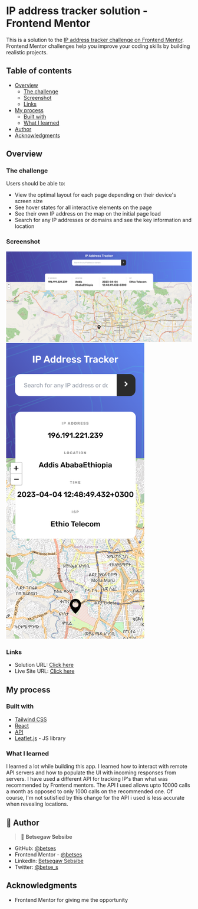 # IP address tracker solution - Frontend Mentor

This is a solution to the [IP address tracker challenge on Frontend Mentor](https://www.frontendmentor.io/challenges/ip-address-tracker-I8-0yYAH0). Frontend Mentor challenges help you improve your coding skills by building realistic projects.

## Table of contents

- [Overview](#overview)
  - [The challenge](#the-challenge)
  - [Screenshot](#screenshot)
  - [Links](#links)
- [My process](#my-process)
  - [Built with](#built-with)
  - [What I learned](#what-i-learned)
- [Author](#author)
- [Acknowledgments](#acknowledgments)

## Overview

### The challenge

Users should be able to:

- View the optimal layout for each page depending on their device's screen size
- See hover states for all interactive elements on the page
- See their own IP address on the map on the initial page load
- Search for any IP addresses or domains and see the key information and location

### Screenshot

![](./src/assets/ScreenshotDesk.png)
![](./src/assets/screenshotMob.png)

### Links

- Solution URL: [Click here](https://github.com/betses/ip-address-tracker-master)
- Live Site URL: [Click here](https://your-live-site-url.com)

## My process

### Built with

- [Tailwind CSS](https://tailwindcss.com/)
- [React](https://reactjs.org/)
- [API](https://ipgeolocation.io/documentation.html)
- [Leaflet.js](https://leafletjs.com/) - JS library

### What I learned

I learned a lot while building this app. I learned how to interact with remote API servers and how to populate the UI with incoming responses from servers. I have used a different API for tracking IP's than what was recommended by Frontend mentors. The API I used allows upto 10000 calls a month as opposed to only 1000 calls on the recommended one. Of course, I'm not sutisfied by this change for the API i used is less accurate when revealing locations.

## 👥 Author <a name="authors"></a>

> 👤 **Betsegaw Sebsibe**

- GitHub: [@betses](https://github.com/betses)
- Frontend Mentor - [@betses](https://www.frontendmentor.io/profile/betses)
- LinkedIn: [Betsegaw Sebsibe](https://www.linkedin.com/in/betsegaw-sebsibe/)
- Twitter: [@betse_s](https://twitter.com/Betse_s)

## Acknowledgments

- Frontend Mentor for giving me the opportunity

